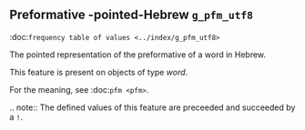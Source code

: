 Preformative -pointed-Hebrew ``g_pfm_utf8``
-------------------------------------------------------------------------
:doc:`frequency table of values <../index/g_pfm_utf8>`

The pointed representation of the preformative of a word in Hebrew.

This feature is present on objects of type *word*.

For the meaning, see :doc:`pfm <pfm>`.

.. note::
    The defined values of this feature are preceeded and succeeded by a ``!``.



